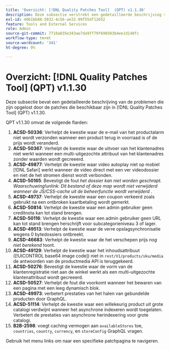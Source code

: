 ```yaml
---
title: 'Overzicht: [!DNL Quality Patches Tool]  (QPT) v1.1.30'
description: Deze subsectie verstrekt een gedetailleerde beschrijving van de kwesties die door de flarden beschikbaar in  [!DNL Quality Patches Tool]  (QPT) v1.1.30 worden bevestigd.
exl-id: 40b1bb88-5032-4c56-ae32-99f55df12652
feature: Tools and External Services
role: Admin
source-git-commit: 7718a835e343ae7da9ff79f690503b4ee1d140fc
workflow-type: tm+mt
source-wordcount: '341'
ht-degree: 0%

---
```


# Overzicht: [!DNL Quality Patches Tool] (QPT) v1.1.30

Deze subsectie bevat een gedetailleerde beschrijving van de problemen die zijn opgelost door de patches die beschikbaar zijn in [!DNL Quality Patches Tool] (QPT) v1.1.30.

QPT v1.1.30 omvat de volgende flarden:

1. **ACSD-50336**: Verhelpt de kwestie waar de e-mail van het productalarm niet wordt verzonden wanneer een product terug in voorraad is of de prijs wordt veranderd.
1. **ACSD-50367**: Verhelpt de kwestie waar de uitvoer van het klantenadres niet werkt wanneer een multi-uitgezochte attribuut van het klantenadres zonder waarden wordt gecreeerd.
1. **ACSD-49877**: Verhelpt de kwestie waar video autoplay niet op mobiel [!DNL Safari] werkt wanneer de video direct met een ver videodossier en niet de het stromen dienst wordt verbonden.
1. **ACSD-50165**: Bevestigt de fout *het dossier kan niet worden geschrapt. Waarschuwing!unlink: Dit bestand of deze map wordt niet verwijderd wanneer de JS/CSS-cache uit de beheerfunctie wordt verwijderd* .
1. **ACSD-49737**: Verhelpt de kwestie waar een coupon verkeerd zoals gebruikt na een ontbroken kaartbetaling wordt gemerkt.
1. **ACSD-50814**: Verhelpt de kwestie waar een admin gebruiker geen creditnota kan tot stand brengen.
1. **ACSD-50116**: Verhelpt de kwestie waar een admin gebruiker geen URL kan tot stand brengen herschrijft voor subcategorieniveau 3 of lager.
1. **ACSD-49513**: Verhelpt de kwestie waar de verre opslagsynchronisatie wegens 0 bytedossiers ontbreekt.
1. **ACSD-46683**: Verhelpt de kwestie waar de het verschepen prijs *nog niet berekend* toont.
1. **ACSD-49129**: Verhelpt de kwestie waar het inhoudsattribuut ([!UICONTROL base64 image code]) niet in `rest/V1/products/sku/media` de antwoorden van de productmedia API is teruggekeerd.
1. **ACSD-50276**: Bevestigt de kwestie waar de vorm van de klantenregistratie niet aan de winkel werkt als een multi-uitgezochte klantenattribuut wordt gecreeerd.
1. **ACSD-50527**: Verhelpt de fout die voorkomt wanneer het bewaren van een pagina met een leeg dynamisch blok.
1. **ACSD-49973**: verbetert prestaties van het halen van gebundelde producten door GraphQL.
1. **ACSD-51114**: Verhelpt de kwestie waar een willekeurig product uit grote catalogi verdwijnt wanneer het asynchrone indexeren wordt toegelaten. Verbetert de prestaties van asynchrone herindexering voor grote catalogi.
1. **B2B-2598**: voegt caching vermogen aan `availableStores` toe, `countries`, `country`, `currency`, en `storeConfig` GraphQL vragen.

Gebruik het menu links om naar een specifieke patchpagina te navigeren.
